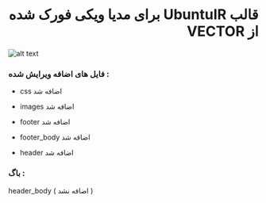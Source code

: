 <div dir="rtl">
  
# قالب UbuntuIR برای مدیا ویکی فورک شده از VECTOR

</div>

![alt text](http://imgurl.ir/uploads/n07505_Screenshot_2018-10-04_Iranian_Ubuntu_Community.png)

### فایل های اضافه ویرایش شده :

- css اضافه شد

- images اضافه شد

- footer اضافه شد

- footer_body اضاقه شد

- header اضافه شد


### باگ :

header_body ( اضافه نشد )


<div dir="rtl" align="right>
  باید فایل هیدر بادی رو از ادرس زیر دانلود و در بالای صفحه اینکلود کنیم
</div>                      

